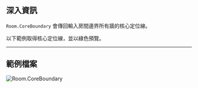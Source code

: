 ## 深入資訊
`Room.CoreBoundary` 會傳回輸入房間邊界所有牆的核心定位線。

以下範例取得核心定位線，並以綠色預覽。
___
## 範例檔案

![Room.CoreBoundary](./Revit.Elements.Room.CoreBoundary_img.jpg)
